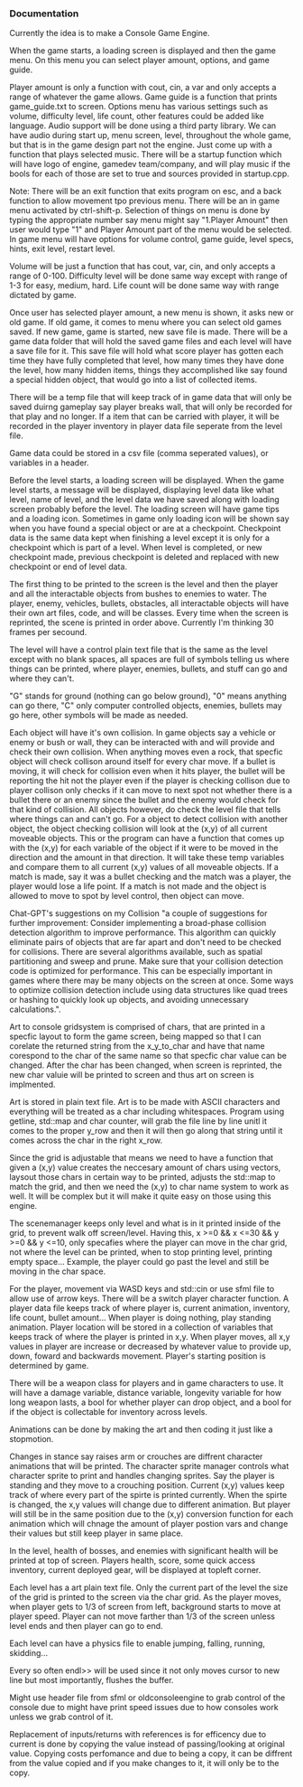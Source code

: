 ### Documentation

Currently the idea is to make a Console Game Engine.

When the game starts, a loading screen is displayed and then the game menu. On this menu you can select player amount, options, and game guide.

Player amount is only a function with cout, cin, a var and only accepts a range of whatever the game allows. 
Game guide is a function that prints game_guide.txt to screen. 
Options menu has various settings such as volume, difficulty level, life count, other features could be added like language. Audio support will be
done using a third party library. We can have audio during start up, menu screen, level, throughout the whole game, but that is in the game design 
part not the engine. Just come up with a function that plays selected music. There will be a startup function which will have logo of engine, gamedev
team/company, and will play music if the bools for each of those are set to true and sources provided in startup.cpp.

Note: There will be an exit function that exits program on esc, and a back function to allow movement tpo previous menu. There will be an in game 
menu activated by ctrl-shift-p. Selection of things on menu is done by typing the appropriate number say menu might say "1.Player Amount" then 
user would type "1" and Player Amount part of the menu would be selected. In game menu will have options for volume control, game guide, level specs, 
hints, exit level, restart level. 

Volume will be just a function that has cout, var, cin, and only accepts a range of 0-100. 
Difficulty level will be done same way except with range of 1-3 for easy, medium, hard. 
Life count will be done same way with range dictated by game. 

Once user has selected player amount, a new menu is shown, it asks new or old game. If old game, it comes to menu where you can select old games 
saved. If new game, game is started, new save file is made. There will be a game data folder that will hold the saved game files and each level 
will have a save file for it. This save file will hold what score player has gotten each time they have fully completed that level, how many times 
they have done the level, how many hidden items, things they accomplished like say found a special hidden object, that would go into a list of 
collected items. 

There will be a temp file that will keep track of in game data that will only be saved duirng gameplay say player breaks wall, that will only be 
recorded for that play and no longer. If a item that can be carried with player, it will be recorded in the player inventory in player data file 
seperate from the level file. 

Game data could be stored in a csv file (comma seperated values), or variables in a header.

Before the level starts, a loading screen will be displayed. When the game level starts, a message will be displayed, displaying level data like 
what level, name of level, and the level data we have saved along with loading screen probably before the level. The loading screen will have 
game tips and a loading icon. Sometimes in game only loading icon will be shown say when you have found a special object or are at a checkpoint. 
Checkpoint data is the same data kept when finishing a level except it is only for a checkpoint which is part of a level. When level is completed, 
or new checkpoint made, previous checkpoint is deleted and replaced with new checkpoint or end of level data. 

The first thing to be printed to the screen is the level and then the player and all the interactable objects from bushes to enemies to water. 
The player, enemy, vehicles, bullets, obstacles, all interactable objects will have their own art files, code, and will be classes. Every time 
when the screen is reprinted, the scene is printed in order above. Currently I'm thinking 30 frames per secound. 

The level will have a control plain text file that is the same as the level except with no blank spaces, all spaces are full of symbols telling us where 
things can be printed, where player, enemies, bullets, and stuff can go and where they can't.

"G" stands for ground (nothing can go below ground), "0" means anything can go there, "C" only computer controlled objects, enemies, bullets may go 
here, other symbols will be made as needed. 

Each object will have it's own collision. In game objects say a vehicle or enemy or bush or wall, they can be interacted with and will provide and 
check their own collision. When anything moves even a rock, that specfic object will check collison around itself for every char move. If a bullet 
is moving, it will check for collision even when it hits player, the bullet will be reporting the hit not the player even if the player is checking 
collison due to player collison only checks if it can move to next spot not whether there is a bullet there or an enemy since the bullet and the enemy 
would check for that kind of collision. All objects however, do check the level file that tells where things can and can't go. For a object to detect
collision with another object, the object checking collision will look at the (x,y) of all current moveable objects. This or the program can have a 
function that comes up with the (x,y) for each variable of the object if it were to be moved in the direction and the amount in that direction. It will
take these temp variables and compare them to all current (x,y) values of all moveable objects. If a match is made, say it was a bullet checking and the
match was a player, the player would lose a life point. If a match is not made and the object is allowed to move to spot by level control, then object 
can move.


Chat-GPT's suggestions on my Collision "a couple of suggestions for further improvement: Consider implementing a broad-phase collision detection algorithm
to improve performance. This algorithm can quickly eliminate pairs of objects that are far apart and don't need to be checked for collisions. There are 
several algorithms available, such as spatial partitioning and sweep and prune. Make sure that your collision detection code is optimized for performance. 
This can be especially important in games where there may be many objects on the screen at once. Some ways to optimize collision detection include using 
data structures like quad trees or hashing to quickly look up objects, and avoiding unnecessary calculations.".


Art to console gridsystem is comprised of chars, that are printed in a specfic layout to form the game screen, being mapped so that I can corelate the 
returned string from the x_y_to_char and have that name corespond to the char of the same name so that specfic char value can be changed. After the char 
has been changed, when screen is reprinted, the new char valuie will be printed to screen and thus art on screen is implmented. 

Art is stored in plain text file. Art is to be made with ASCII characters and everything will be treated as a char including whitespaces. Program using getline, 
std::map and char counter, will grab the file line by line unitl it comes to the proper y_row and then it will then go along that string until it comes 
across the char in the right x_row.

Since the grid is adjustable that means we need to have a function that given a (x,y) value creates the neccesary amount of chars using vectors, laysout 
those chars in certain way to be printed, adjusts the std::map to match the grid, and then we need the (x,y) to char name system to work as well. It will 
be complex but it will make it quite easy on those using this engine.

The scenemanager keeps only level and what is in it printed inside of the grid, to prevent walk off screen/level. Having this, 
x >=0 && x <=30 && y >=0 && y <=10, only specafies where the player can move in the char grid, not where the level can be printed, when to stop 
printing level, printing empty space... Example, the player could go past the level and still be moving in the char space.

For the player, movement via WASD keys and std::cin or use sfml file to allow use of arrow keys. There will be a switch player character function. 
A player data file keeps track of where player is, current animation, inventory, life count, bullet amount... When player is doing nothing, play 
standing animation. Player location will be stored in a collection of variables that keeps track of where the player is printed in x,y. When 
player moves, all x,y values in player are increase or decreased by whatever value to provide up, down, foward and backwards movement. Player's
starting position is determined by game. 

There will be a weapon class for players and in game characters to use. It will have a damage variable, distance variable, longevity variable for how long 
weapon lasts, a bool for whether player can drop object, and a bool for if the object is collectable for inventory across levels.

Animations can be done by making the art and then coding it just like a stopmotion.

Changes in stance say raises arm or crouches are diffrent character animations that will be printed. The character sprite manager controls what character 
sprite to print and handles changing sprites. Say the player is standing and they move to a crouching position. Current (x,y) values keep track of 
where every part of the spirte is printed currently. When the spirte is changed, the x,y values will change due to different animation. But player 
will still be in the same position due to the (x,y) conversion function for each animation which will chnage the amount of player postion vars and
change their values but still keep player in same place.

In the level, health of bosses, and enemies with significant health will be printed at top of screen. Players health, score, some quick access 
inventory, current deployed gear, will be displayed at topleft corner.

Each level has a art plain text file. Only the current part of the level the size of the grid is printed to the screen via the char grid. As the player 
moves, when player gets to 1/3 of screen from left, background starts to move at player speed. Player can not move farther than 1/3 of the 
screen unless level ends and then player can go to end.

Each level can have a physics file to enable jumping, falling, running, skidding...

Every so often endl>> will be used since it not only moves cursor to new line but most importantly, flushes the buffer.

Might use header file from sfml or oldconsoleengine to grab control of the console due to might have print speed issues due to how consoles work unless 
we grab control of it.

Replacement of inputs/returns with references is for efficency due to current is done by copying the value instead of passing/looking at original value.
Copying costs perfomance and due to being a copy, it can be diffrent from the value copied and if you make changes to it, it will only be to the copy.